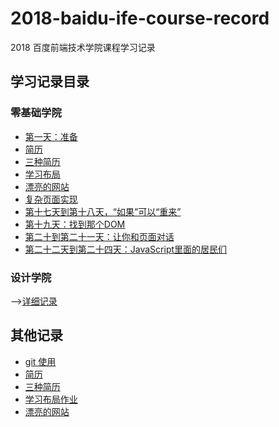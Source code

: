 # 2018-baidu-ife-course-record

2018 百度前端技术学院课程学习记录

## 学习记录目录

### 零基础学院

* [第一天：准备](./ife-course/web-basic/first-day-20180426.md)
* [简历](./ife-course/web-basic/resume-20180429.md)
* [三种简历](./ife-course/web-basic/three-resume-20180430.md)
* [学习布局](./ife-course/web-basic/study-layout-20180501.md)
* [漂亮的网站](./ife-course/web-basic/make-website.md)
* [复杂页面实现](./ife-course/web-basic/complex-page.md)
* [第十七天到第十八天，“如果”可以“重来”](./other/JavaScript/if-else/index.html)
* [第十九天：找到那个DOM](./other/JavaScript/find-dom/index.html)
* [第二十到第二十一天：让你和页面对话](./other/JavaScript//page-interaction/index.html)
* [第二十二天到第二十四天：JavaScript里面的居民们](./ife-course/web-basic/JavaScript/day22.md)

### 设计学院

-->[详细记录](./ife-course/designer-college/)

## 其他记录

* [git 使用](./other/git.md)
* [简历](./other/resume/index.html)
* [三种简历](./other/resume1/resume.html)
* [学习布局作业](./other/layout/index.html)
* [漂亮的网站](./other/make-website/index.html)
